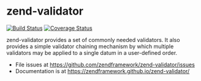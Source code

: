 # zend-validator

[![Build Status](https://secure.travis-ci.org/zendframework/zend-validator.svg?branch=master)](https://secure.travis-ci.org/zendframework/zend-validator)
[![Coverage Status](https://coveralls.io/repos/zendframework/zend-validator/badge.svg?branch=master)](https://coveralls.io/r/zendframework/zend-validator?branch=master)

zend-validator provides a set of commonly needed validators. It also provides a
simple validator chaining mechanism by which multiple validators may be applied
to a single datum in a user-defined order.

- File issues at https://github.com/zendframework/zend-validator/issues
- Documentation is at https://zendframework.github.io/zend-validator/
